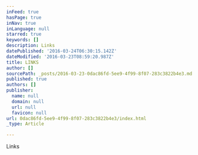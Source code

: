 ```yaml
---
inFeed: true
hasPage: true
inNav: true
inLanguage: null
starred: true
keywords: []
description: Links
datePublished: '2016-03-24T06:30:15.142Z'
dateModified: '2016-03-23T08:59:20.987Z'
title: LINKS
author: []
sourcePath: _posts/2016-03-23-0dac86fd-5ee9-4f99-8f07-283c3822b4e3.md
published: true
authors: []
publisher:
  name: null
  domain: null
  url: null
  favicon: null
url: 0dac86fd-5ee9-4f99-8f07-283c3822b4e3/index.html
_type: Article

---
```

Links